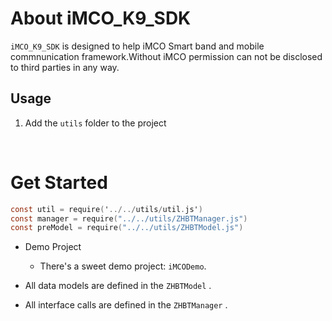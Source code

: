 # About iMCO_K9_SDK 

`iMCO_K9_SDK` is designed to help iMCO Smart band and mobile commnunication framework.Without iMCO permission can not be disclosed to third parties in any way.



## Usage
1. Add the `utils` folder to the project

   ​

# Get Started

```objective-c
const util = require('../../utils/util.js')
const manager = require("../../utils/ZHBTManager.js")
const preModel = require("../../utils/ZHBTModel.js")
```

* Demo Project
  * There's a sweet demo project: `iMCODemo`.
* All data models are defined in the `ZHBTModel` .


* All interface calls are defined in the `ZHBTManager` .

  ​

  ​

  ​





